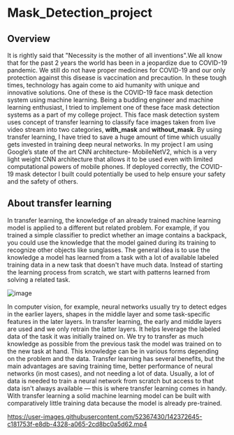 # Mask_Detection_project
## Overview
It is rightly said that "Necessity is the mother of all inventions".We all know that for the past 2 years the world has been in a jeopardize due to COVID-19 pandemic. We still do not have proper medicines for COVID-19 and our only protection against this disease is vaccination and precaution. In these tough times, technology has again come to aid humanity with unique and innovative solutions. One of these is the COVID-19 face mask detection system using machine learning.
Being a budding engineer and machine learning enthusiast, I tried to implement one of these face mask detection systems as a part of my college project. This face mask detection system uses concept of transfer learning to classify face images taken from live video stream into two categories, <b>with_mask</b> and <b>without_mask</b>. By using transfer learning, I have tried to save a huge amount of time which usually gets invested in training deep neural networks. 
In my project I am using Google’s state of the art CNN architecture- MobileNetV2, which is a very light weight CNN architecture that allows it to be used even with limited computational powers of mobile phones. If deployed correctly, the COVID-19 mask detector I built could potentially be used to help ensure your safety and the safety of others.

## About transfer learning
In transfer learning, the knowledge of an already trained machine learning model is applied to a different but related problem. For example, if you trained a simple classifier to predict whether an image contains a backpack, you could use the knowledge that the model gained during its training to recognize other objects like sunglasses.
The general idea is to use the knowledge a model has learned from a task with a lot of available labeled training data in a new task that doesn't have much data. Instead of starting the learning process from scratch, we start with patterns learned from solving a related task.

![image](https://user-images.githubusercontent.com/52367430/142389599-75f61d8f-2be9-481f-8a66-319810c1f29c.png)

In computer vision, for example, neural networks usually try to detect edges in the earlier layers, shapes in the middle layer and some task-specific features in the later layers. In transfer learning, the early and middle layers are used and we only retrain the latter layers. It helps leverage the labeled data of the task it was initially trained on. We try to transfer as much knowledge as possible from the previous task the model was trained on to the new task at hand. This knowledge can be in various forms depending on the problem and the data.
Transfer learning has several benefits, but the main advantages are saving training time, better performance of neural networks (in most cases), and not needing a lot of data. Usually, a lot of data is needed to train a neural network from scratch but access to that data isn't always available — this is where transfer learning comes in handy. With transfer learning a solid machine learning model can be built with comparatively little training data because the model is already pre-trained.

https://user-images.githubusercontent.com/52367430/142372645-c181753f-e8db-4328-a065-2cd8bc0a5d62.mp4
